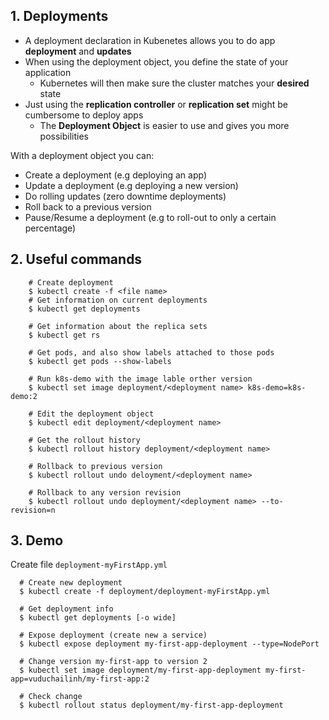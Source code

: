 ## 1. Deployments
- A deployment declaration in Kubenetes allows you to do app <b>deployment</b> and <b>updates</b>
- When using the deployment object, you define the state of your application
  - Kubernetes will then make sure the cluster matches your <b>desired</b> state
- Just using the <b>replication controller</b> or <b>replication set</b> might be cumbersome to deploy apps
  - The <b>Deployment Object</b> is easier to use and gives you more possibilities
  
With a deployment object you can:
- Create a deployment (e.g deploying an app)
- Update a deployment (e.g deploying a new version)
- Do rolling updates (zero downtime deployments)
- Roll back to a previous version
- Pause/Resume a deployment (e.g to roll-out to only a certain percentage)

## 2. Useful commands
```terminal
    # Create deployment
    $ kubectl create -f <file name>
    # Get information on current deployments
    $ kubectl get deployments

    # Get information about the replica sets
    $ kubectl get rs

    # Get pods, and also show labels attached to those pods
    $ kubectl get pods --show-labels

    # Run k8s-demo with the image lable orther version
    $ kubectl set image deployment/<deployment name> k8s-demo=k8s-demo:2

    # Edit the deployment object
    $ kubectl edit deployment/<deployment name>

    # Get the rollout history
    $ kubectl rollout history deployment/<deployment name>

    # Rollback to previous version
    $ kubectl rollout undo deloyment/<deployment name>

    # Rollback to any version revision
    $ kubectl rollout undo deployment/<deployment name> --to-revision=n
```

## 3. Demo

Create file `deployment-myFirstApp.yml`

```terminal
  # Create new deployment
  $ kubectl create -f deployment/deployment-myFirstApp.yml

  # Get deployment info
  $ kubectl get deployments [-o wide]

  # Expose deployment (create new a service)
  $ kubectl expose deployment my-first-app-deployment --type=NodePort

  # Change version my-first-app to version 2
  $ kubectl set image deployment/my-first-app-deployment my-first-app=vuduchailinh/my-first-app:2

  # Check change
  $ kubectl rollout status deployment/my-first-app-deployment
```